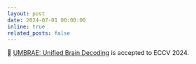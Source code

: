 ```yaml
---
layout: post
date: 2024-07-01 00:00:00
inline: true
related_posts: false
---
```


🧠 <a href="https://weihaox.github.io/UMBRAE/" rel="noopener" target="blank">UMBRAE: Unified Brain Decoding</a> is accepted to ECCV 2024.
